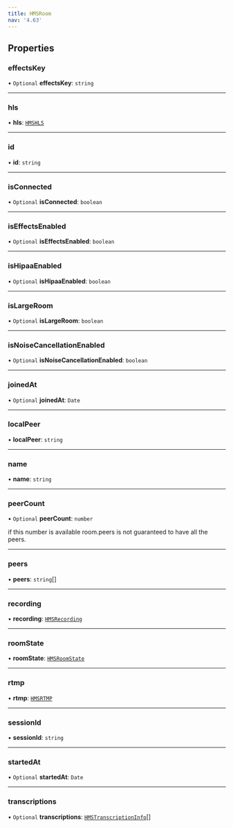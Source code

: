 ```yaml
---
title: HMSRoom
nav: '4.63'
---
```


## Properties

### effectsKey

• `Optional` **effectsKey**: `string`

---

### hls

• **hls**: [`HMSHLS`](/api-reference/javascript/v2/interfaces/HMSHLS)

---

### id

• **id**: `string`

---

### isConnected

• `Optional` **isConnected**: `boolean`

---

### isEffectsEnabled

• `Optional` **isEffectsEnabled**: `boolean`

---

### isHipaaEnabled

• `Optional` **isHipaaEnabled**: `boolean`

---

### isLargeRoom

• `Optional` **isLargeRoom**: `boolean`

---

### isNoiseCancellationEnabled

• `Optional` **isNoiseCancellationEnabled**: `boolean`

---

### joinedAt

• `Optional` **joinedAt**: `Date`

---

### localPeer

• **localPeer**: `string`

---

### name

• **name**: `string`

---

### peerCount

• `Optional` **peerCount**: `number`

if this number is available room.peers is not guaranteed to have all the peers.

---

### peers

• **peers**: `string`[]

---

### recording

• **recording**: [`HMSRecording`](/api-reference/javascript/v2/interfaces/HMSRecording)

---

### roomState

• **roomState**: [`HMSRoomState`](/api-reference/javascript/v2/enums/HMSRoomState)

---

### rtmp

• **rtmp**: [`HMSRTMP`](/api-reference/javascript/v2/interfaces/HMSRTMP)

---

### sessionId

• **sessionId**: `string`

---

### startedAt

• `Optional` **startedAt**: `Date`

---

### transcriptions

• `Optional` **transcriptions**: [`HMSTranscriptionInfo`](/api-reference/javascript/v2/interfaces/HMSTranscriptionInfo)[]
